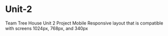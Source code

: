 # Unit-2
Team Tree House Unit 2 Project
Mobile Responsive layout that is compatible with screens 1024px, 768px, and 340px
